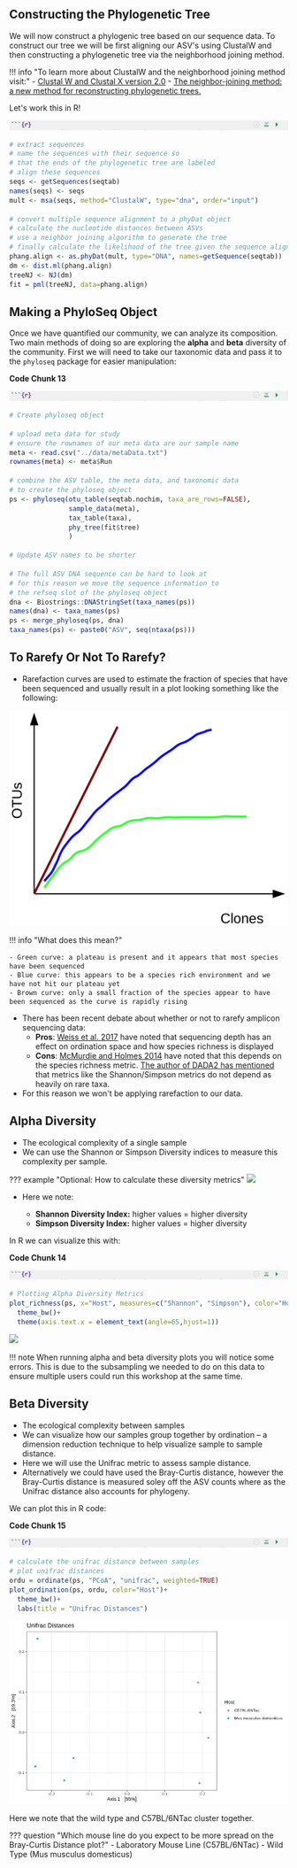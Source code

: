 ## Constructing the Phylogenetic Tree

We will now construct a phylogenic tree based on our sequence data. To construct our tree we will be first aligning our ASV's using ClustalW and then constructing a phylogenetic tree via the neighborhood joining method. 


!!! info "To learn more about ClustalW and the neighborhood joining method visit:"
    - [Clustal W and Clustal X version 2.0](https://academic.oup.com/bioinformatics/article/23/21/2947/371686?login=true)
    - [The neighbor-joining method: a new method for reconstructing phylogenetic trees.](https://academic.oup.com/mbe/article/4/4/406/1029664?login=true)
  
Let's work this in R!

![](images/r-markdown-header.png)

```R
# extract sequences
# name the sequences with their sequence so 
# that the ends of the phylogenetic tree are labeled
# align these sequences
seqs <- getSequences(seqtab)
names(seqs) <- seqs 
mult <- msa(seqs, method="ClustalW", type="dna", order="input")

# convert multiple sequence alignment to a phyDat object
# calculate the nucleotide distances between ASVs
# use a neighbor joining algorithm to generate the tree
# finally calculate the likelihood of the tree given the sequence alignment
phang.align <- as.phyDat(mult, type="DNA", names=getSequence(seqtab))
dm <- dist.ml(phang.align)
treeNJ <- NJ(dm)
fit = pml(treeNJ, data=phang.align)
```

## Making a PhyloSeq Object

Once we have quantified our community, we can analyze its composition. Two main methods of doing so are exploring the **alpha** and **beta** diversity of the community. First we will need to take our taxonomic data and pass it to the `phyloseq` package for easier manipulation:

**Code Chunk 13**

![](images/r-markdown-header.png)

```R
# Create phyloseq object

# upload meta data for study
# ensure the rownames of our meta data are our sample name
meta <- read.csv("../data/metaData.txt")
rownames(meta) <- meta$Run

# combine the ASV table, the meta data, and taxonomic data
# to create the phyloseq object
ps <- phyloseq(otu_table(seqtab.nochim, taxa_are_rows=FALSE), 
               sample_data(meta), 
               tax_table(taxa),
               phy_tree(fit$tree)
               )

# Update ASV names to be shorter

# The full ASV DNA sequence can be hard to look at
# for this reason we move the sequence information to 
# the refseq slot of the phyloseq object
dna <- Biostrings::DNAStringSet(taxa_names(ps))
names(dna) <- taxa_names(ps)
ps <- merge_phyloseq(ps, dna)
taxa_names(ps) <- paste0("ASV", seq(ntaxa(ps)))
```

## To Rarefy Or Not To Rarefy?

- Rarefaction curves are used to estimate the fraction of species that have been sequenced and usually result in a plot looking something like the following:

![](images/rarefaction.png)

!!! info "What does this mean?"

    - Green curve: a plateau is present and it appears that most species have been sequenced
    - Blue curve: this appears to be a species rich environment and we have not hit our plateau yet
    - Brown curve: only a small fraction of the species appear to have been sequenced as the curve is rapidly rising

- There has been recent debate about whether or not to rarefy amplicon sequencing data:
    - **Pros**: [Weiss et al. 2017](https://microbiomejournal.biomedcentral.com/articles/10.1186/s40168-017-0237-y) have noted that sequencing depth has an effect on ordination space and how species richness is displayed 
    - **Cons**: [McMurdie and Holmes 2014](https://journals.plos.org/ploscompbiol/article?id=10.1371/journal.pcbi.1003531) have noted that this depends on the species richness metric. [The author of DADA2 has mentioned](https://github.com/benjjneb/dada2/issues/978) that metrics like the Shannon/Simpson metrics do not depend as heavily on rare taxa. 
- For this reason we won't be applying rarefaction to our data.


## Alpha Diversity

- The ecological complexity of a single sample
- We can use the Shannon or Simpson Diversity indices to measure this complexity per sample.

??? example "Optional: How to calculate these diversity metrics"
    ![](images/shannon-simpson.png)

- Here we note:

    - **Shannon Diversity Index:** higher values = higher diversity
    - **Simpson Diversity Index:** higher values = higher diversity

In R we can visualize this with:

**Code Chunk 14**

![](images/r-markdown-header.png)

```R
# Plotting Alpha Diversity Metrics
plot_richness(ps, x="Host", measures=c("Shannon", "Simpson"), color="Host")+
  theme_bw()+
  theme(axis.text.x = element_text(angle=65,hjust=1))
```

![](images/alpha-plot.png)

!!! note
    When running alpha and beta diversity plots you will notice some errors. This is due to the subsampling we needed to do on this data
    to ensure multiple users could run this workshop at the same time.

## Beta Diversity

- The ecological complexity between samples
- We can visualize how our samples group together by ordination – a dimension reduction technique to help visualize sample to sample distance.
- Here we will use the Unifrac metric to assess sample distance. 
- Alternatively we could have used the Bray-Curtis distance, however the Bray-Curtis distance is measured soley off the ASV counts where as the Unifrac distance also accounts for phylogeny.

We can plot this in R code:

**Code Chunk 15**

![](images/r-markdown-header.png)

```R
# calculate the unifrac distance between samples 
# plot unifrac distances
ordu = ordinate(ps, "PCoA", "unifrac", weighted=TRUE)
plot_ordination(ps, ordu, color="Host")+
  theme_bw()+
  labs(title = "Unifrac Distances")
```

![](images/unifrac.png)

Here we note that the wild type and C57BL/6NTac cluster together.

??? question "Which mouse line do you expect to be more spread on the Bray-Curtis Distance plot?"
    - Laboratory Mouse Line (C57BL/6NTac)
    - Wild Type (Mus musculus domesticus)
